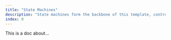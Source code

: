 ```yaml
---
title: "State Machines"
description: "State machines form the backbone of this template, controlling characters, NPCs, enemies, objects, and more. Each state focuses on a single behavior, allowing you to decide when and how states are activated."
index: 0
---
```


This is a doc about...